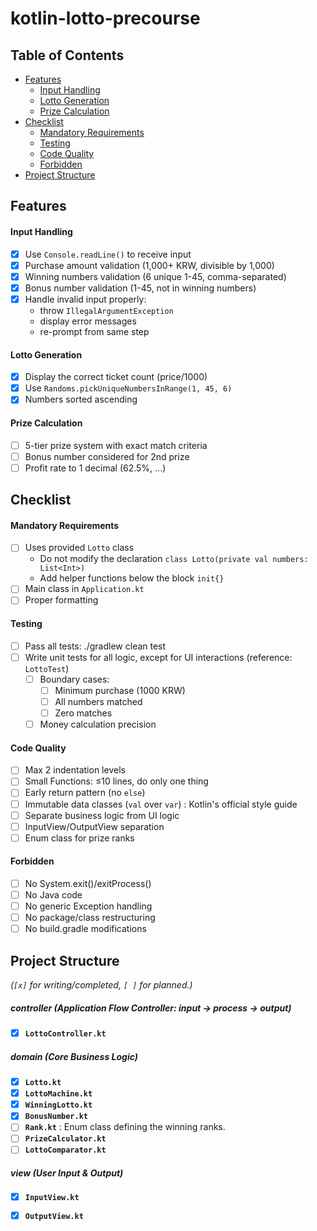 # kotlin-lotto-precourse
## Table of Contents
- [Features](#features)
    - [Input Handling](#input-handling)
    - [Lotto Generation](#lotto-generation)
    - [Prize Calculation](#prize-calculation)
- [Checklist](#checklist)
    - [Mandatory Requirements](#mandatory-requirements)
    - [Testing](#testing)
    - [Code Quality](#code-quality)
    - [Forbidden](#forbidden)
- [Project Structure](#project-structure)

## Features
#### Input Handling
- [x] Use `Console.readLine()` to receive input
- [x] Purchase amount validation (1,000+ KRW, divisible by 1,000)
- [x] Winning numbers validation (6 unique 1-45, comma-separated)
- [x] Bonus number validation (1-45, not in winning numbers)
- [x] Handle invalid input properly: 
  - throw `IllegalArgumentException`
  - display error messages
  - re-prompt from same step

#### Lotto Generation
- [x] Display the correct ticket count (price/1000)
- [x] Use `Randoms.pickUniqueNumbersInRange(1, 45, 6)` 
- [x] Numbers sorted ascending

#### Prize Calculation
- [ ] 5-tier prize system with exact match criteria
- [ ] Bonus number considered for 2nd prize
- [ ] Profit rate to 1 decimal (62.5%, ...)

## Checklist
#### Mandatory Requirements
- [ ] Uses provided `Lotto` class
  - Do not modify the declaration `class Lotto(private val numbers: List<Int>)`
  - Add helper functions below the block `init{}`
- [ ] Main class in `Application.kt`
- [ ] Proper formatting

#### Testing
- [ ] Pass all tests: ./gradlew clean test
- [ ] Write unit tests for all logic, except for UI interactions (reference: `LottoTest`)
  - [ ] Boundary cases:
      - [ ] Minimum purchase (1000 KRW)
      - [ ] All numbers matched
      - [ ] Zero matches
  - [ ] Money calculation precision

#### Code Quality
- [ ] Max 2 indentation levels
- [ ] Small Functions: ≤10 lines, do only one thing
- [ ] Early return pattern (no `else`)
- [ ] Immutable data classes (`val` over `var`) : Kotlin's official style guide
- [ ] Separate business logic from UI logic
- [ ] InputView/OutputView separation
- [ ] Enum class for prize ranks

#### Forbidden
- [ ] No System.exit()/exitProcess()
- [ ] No Java code
- [ ] No generic Exception handling
- [ ] No package/class restructuring
- [ ] No build.gradle modifications

## Project Structure
*(`[x]` for writing/completed, `[ ]` for planned.)*

##### controller (Application Flow Controller: input -> process -> output)
- [x] **`LottoController.kt`**

##### domain (Core Business Logic)
- [x] **`Lotto.kt`** 
- [x] **`LottoMachine.kt`** 
- [x] **`WinningLotto.kt`** 
- [x] **`BonusNumber.kt`** 
- [ ] **`Rank.kt`** : Enum class defining the winning ranks.
- [ ] **`PrizeCalculator.kt`**  
- [ ] **`LottoComparator.kt`**

##### view (User Input & Output)
- [x] **`InputView.kt`**  
- [x] **`OutputView.kt`**  

